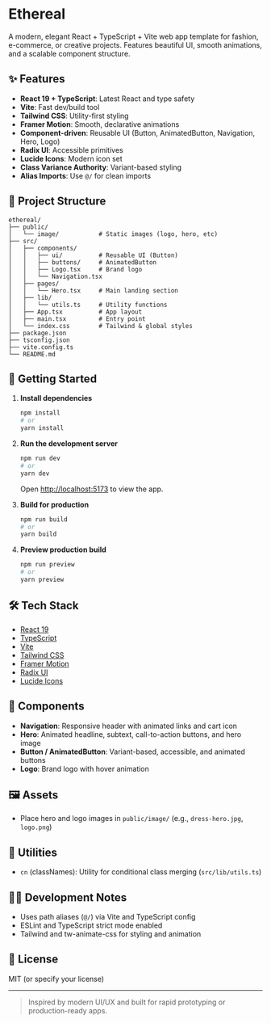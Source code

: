 # Ethereal

A modern, elegant React + TypeScript + Vite web app template for fashion, e-commerce, or creative projects. Features beautiful UI, smooth animations, and a scalable component structure.

## ✨ Features

- **React 19 + TypeScript**: Latest React and type safety
- **Vite**: Fast dev/build tool
- **Tailwind CSS**: Utility-first styling
- **Framer Motion**: Smooth, declarative animations
- **Component-driven**: Reusable UI (Button, AnimatedButton, Navigation, Hero, Logo)
- **Radix UI**: Accessible primitives
- **Lucide Icons**: Modern icon set
- **Class Variance Authority**: Variant-based styling
- **Alias Imports**: Use `@/` for clean imports

## 📁 Project Structure

```
ethereal/
├── public/
│   └── image/           # Static images (logo, hero, etc)
├── src/
│   ├── components/
│   │   ├── ui/          # Reusable UI (Button)
│   │   ├── buttons/     # AnimatedButton
│   │   ├── Logo.tsx     # Brand logo
│   │   └── Navigation.tsx
│   ├── pages/
│   │   └── Hero.tsx     # Main landing section
│   ├── lib/
│   │   └── utils.ts     # Utility functions
│   ├── App.tsx          # App layout
│   ├── main.tsx         # Entry point
│   └── index.css        # Tailwind & global styles
├── package.json
├── tsconfig.json
├── vite.config.ts
└── README.md
```

## 🚀 Getting Started

1. **Install dependencies**
   ```bash
   npm install
   # or
   yarn install
   ```

2. **Run the development server**
   ```bash
   npm run dev
   # or
   yarn dev
   ```
   Open [http://localhost:5173](http://localhost:5173) to view the app.

3. **Build for production**
   ```bash
   npm run build
   # or
   yarn build
   ```

4. **Preview production build**
   ```bash
   npm run preview
   # or
   yarn preview
   ```

## 🛠️ Tech Stack
- [React 19](https://react.dev/)
- [TypeScript](https://www.typescriptlang.org/)
- [Vite](https://vitejs.dev/)
- [Tailwind CSS](https://tailwindcss.com/)
- [Framer Motion](https://www.framer.com/motion/)
- [Radix UI](https://www.radix-ui.com/)
- [Lucide Icons](https://lucide.dev/)

## 🧩 Components
- **Navigation**: Responsive header with animated links and cart icon
- **Hero**: Animated headline, subtext, call-to-action buttons, and hero image
- **Button / AnimatedButton**: Variant-based, accessible, and animated buttons
- **Logo**: Brand logo with hover animation

## 🖼️ Assets
- Place hero and logo images in `public/image/` (e.g., `dress-hero.jpg`, `logo.png`)

## 📝 Utilities
- `cn` (classNames): Utility for conditional class merging (`src/lib/utils.ts`)

## 🧑‍💻 Development Notes
- Uses path aliases (`@/`) via Vite and TypeScript config
- ESLint and TypeScript strict mode enabled
- Tailwind and tw-animate-css for styling and animation

## 📄 License
MIT (or specify your license)

---

> Inspired by modern UI/UX and built for rapid prototyping or production-ready apps.
